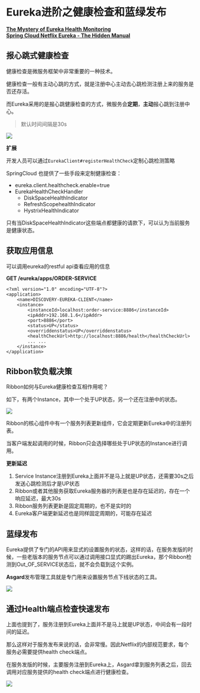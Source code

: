 # Eureka进阶之健康检查和蓝绿发布

[**The Mystery of Eureka Health Monitoring**](https://medium.com/swlh/the-mystery-of-eureka-health-monitoring-fd05fe757928)  
[**Spring Cloud Netflix Eureka - The Hidden Manual**](https://blogs.asarkar.com/technical/netflix-eureka/)

## 报心跳式健康检查

健康检查是微服务框架中非常重要的一种技术。

健康检查一般有主动心跳的方式，就是注册中心主动去心跳检测注册上来的服务是否还存活。

而Eureka采用的是报心跳健康检查的方式，微服务会**定期**，**主动**报心跳到注册中心。

> 默认时间间隔是30s

![](https://oscimg.oschina.net/oscnet/up-6397b41e3b07568f4f944dabd7f314a83c0.png)


**扩展**

开发人员可以通过`EurekaClient#registerHealthCheck`定制心跳检测策略

SpringCloud 也提供了一些手段来定制健康检查：

- eureka.client.healthcheck.enable=true
- EurekaHealthCheckHandler
  - DiskSpaceHealthIndicator
  - RefreshScopehealthIndicator
  - HystrixHealthIndicator

只有当DiskSpaceHealthIndicator这些端点都健康的请款下，可以认为当前服务是健康状态。


## 获取应用信息

可以调用eureka的restful api查看应用的信息

**GET /eureka/apps/ORDER-SERVICE**

```
<?xml version="1.0" encoding="UTF-8"?> 
<application>
    <name>DISCOVERY-EUREKA-CLIENT</name> 
    <instance>
        <instanceId>localhost:order-service:8886</instanceId> 
        <ipAddr>192.168.1.6</ipAddr>
        <port>8886</port>
        <status>UP</status>
        <overriddenstatus>UP</overriddenstatus> 
        <healthCheckUrl>http://localhost:8886/health</healthCheckUrl>
        ... ...
    </instance>
</application>
```


## Ribbon软负载决策

Ribbon如何与Eureka健康检查互相作用呢？

如下，有两个Instance，其中一个处于UP状态，另一个还在注册中的状态。

![](https://oscimg.oschina.net/oscnet/up-b6bef6a9880e7793210e4595649b8d5bacc.png)

Ribbon的核心组件中有一个服务列表更新组件，它会定期更新Eureka中的注册列表。

当客户端发起调用的时候，Ribbon只会选择哪些处于UP状态的Instance进行调用。

**更新延迟**

1. Service Instance注册到Eureka上面并不是马上就是UP状态，还需要30s之后发送心跳检测后才是UP状态
2. Ribbon或者其他服务获取Eureka服务器的列表是也是存在延迟的，存在一个响应延迟，最大30s
3. Ribbon服务列表更新是固定周期的，也不是实时的
4. Eureka客户端更新延迟也是同样固定周期的，可能存在延迟
 

## 蓝绿发布

Eureka提供了专门的API用来显式的设置服务的状态，这样的话，在服务发版的时候，一些老版本的服务节点可以通过调用接口显式的踢出Eureka，那个Ribbon检测到Out_OF_SERVICE状态后，就不会负载到这个实例。

**Asgard**发布管理工具就是专门用来设置服务节点下线状态的工具。

![](https://oscimg.oschina.net/oscnet/up-a718c7972f535032789a2f41cef26761dd3.png)

## 通过Health端点检查快速发布

上面也提到了，服务注册到Eureka上面并不是马上就是UP状态，中间会有一段时间的延迟。

那么这样对于服务发布来说的话，会非常慢。因此Netflix的内部规范要求，每个服务必需要提供health check端点。

在服务发版的时候，主要服务注册到Eureka上，Asgard拿到服务列表之后，回去调用对应服务提供的health check端点进行健康检查。

![](https://oscimg.oschina.net/oscnet/up-9b818b286081a67e1266282ea7f640ef28c.png)